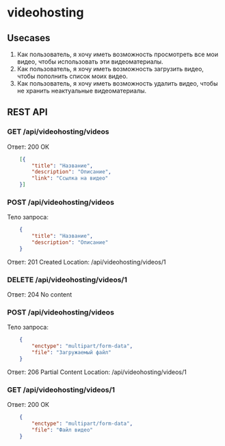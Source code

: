 # videohosting

## Usecases

1. Как пользователь, я хочу иметь возможность просмотреть все мои видео, чтобы использовать эти видеоматериалы.
2. Как пользователь, я хочу иметь возможность загрузить видео, чтобы пополнить список моих видео.
3. Как пользователь, я хочу иметь возможность удалить видео, чтобы не хранить неактуальные видеоматериалы.

## REST API

### GET /api/videohosting/videos

Ответ: 200  ОК
```json
    [{
        "title": "Hазвание",
        "description": "Описание",
        "link": "Ссылка на видео"
    }]
```

### POST /api/videohosting/videos

Тело запроса:

```json
    {
        "title": "Hазвание",
        "description": "Описание"
    }
```

Ответ: 201  Created
Location: /api/videohosting/videos/1

### DELETE /api/videohosting/videos/1

Ответ: 204  No content

### POST /api/videohosting/videos

Тело запроса:

```json
    {
        "enctype": "multipart/form-data",
        "file": "Загружаемый файл"
    }
```

Ответ: 206 Partial Content
Location: /api/videohosting/videos/1

### GET /api/videohosting/videos/1

Ответ: 200  ОК
```json
    {
        "enctype": "multipart/form-data",
        "file": "Файл видео"
    }
```